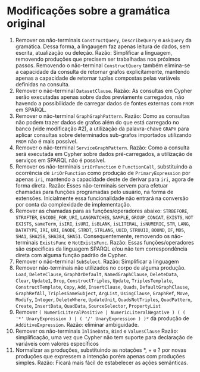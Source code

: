 # Modificações sobre a gramática original

1. Remover os não-terminais `ConstructQuery`, `DescribeQuery` e `AskQuery` da gramática. Dessa forma, a lingaugem faz apenas leitura de dados, sem escrita, atualização ou deleção.
    Razão: Simplificar a linguagem, removendo produções que precisem ser trabalhadas nos próximos passos. Removendo o não-terminal `ConstructQuery` também elimina-se a capacidade da consulta de retornar grafos explicitamente, mantendo apenas a capacidade de retornar tuplas compostas pelas variáveis definidas na consulta.
2. Remover o não-terminal `DatasetClause`.
    Razão: As consultas em Cypher serão executadas apenas sobre dados previamente carregados, não havendo a possibilidade de carregar dados de fontes externas com `FROM` em SPARQL.
3. Remover o não-terminal `GraphGraphPattern`.
    Razão: Como as consultas não podem trazer dados de grafos além do que está carregado no banco (vide modificação #2), a utilização da palavra-chave `GRAPH` para aplicar consultas sobre determinados sub-grafos importados utilizando `FROM` não é mais possível.
4. Remover o não-terminal `ServiceGraphPattern`.
    Razão: Como a consulta será executada em Cypher sobre dados pré-carregados, a utilização de serviços em SPARQL não é possível.
5. Remover os não-terminais `iriOrFunction` e `FunctionCall`, substituindo a ocorrência de `iriOrFunction` como produção de `PrimaryExpression` por apenas `iri`, mantendo a capacidade deste de derivar para `iri`, agora de forma direta.
    Razão: Esses não-terminais servem para efetuar chamadas para funções programadas pelo usuário, na forma de extensões. Inicialmente essa funcionalidade não entrará na conversão por conta da complexidade de implementação.
6. Remover as chamadas para as funções/operadores abaixo:
    `STRBEFORE`, `STRAFTER`, `ENCODE_FOR_URI`, `LANGMATCHES`, `SAMPLE`, `GROUP_CONCAT`, `EXISTS`, `NOT EXISTS`,  `sameTerm`, `isIRI`, `isURI`, `isBLANK`, `isLITERAL`, `isNUMERIC`, `STR`, `LANG`, `DATATYPE`, `IRI`, `URI`, `BNODE`, `STRDT`, `STRLANG`, `UUID`, `STRUUID`, `BOUND`, `IF`, `MD5`, `SHA1`, `SHA256`, `SHA384`, `SHA51`.
    Consequentemente, removendo os não-terminais `ExistsFunc` e `NotExistsFunc`.
    Razão: Essas funções/operadores são específicas da linguagem SPARQL e/ou não tem correspondência direta com alguma função padrão de Cypher.
7. Remover o não-terminal `SubSelect`.
    Razão: Simplificar a linguagem
8. Remover não-terminais não utilizados no corpo de alguma produção.
    `Load`, `DeleteClause`, `GraphOrDefault`, `NamedGraphClause`, `DeleteData`, `Clear`, `Update1`, `Drop`, `ConstructTriples`, `Update`, `TriplesTemplate`, `ConstructTemplate`, `Copy`, `Add`, `InsertClause`, `Quads`, `DefaultGraphClause`, `GraphRefAll`, `TriplesSameSubject`, `ArgList`, `UsingClause`, `GraphRef`, `Move`, `Modify`, `Integer`, `DeleteWhere`, `UpdateUnit`, `QuadsNotTriples`, `QuadPattern`, `Create`, `InsertData`, `QuadData`, `SourceSelector`, `PropertyList`
9. Remover `( NumericLiteralPositive | NumericLiteralNegative ) ( ( '*' UnaryExpression ) | ( '/' UnaryExpression ) )*` da produção de `AdditiveExpression`.
    Razão: eliminar ambiguidade.
10. Remover os não-terminais `InlineData`, `Bind` e  `ValuesClause`
    Razão: simplificação, uma vez que Cypher não tem suporte para declaração de variáveis com valores específicos
11. Normalizar as produções, substituindo as notações *, + e ? por novas produções que expressem a intenção porém apenas com produções simples.
    Razão: Ficará mais fácil de estabelecer as ações semânticas.
